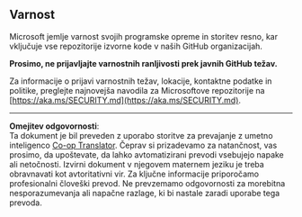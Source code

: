 <!--
CO_OP_TRANSLATOR_METADATA:
{
  "original_hash": "7229f7490ea61a04330b79651ac4d37e",
  "translation_date": "2025-09-10T05:54:56+00:00",
  "source_file": "SECURITY.md",
  "language_code": "sl"
}
-->
## Varnost

Microsoft jemlje varnost svojih programske opreme in storitev resno, kar vključuje vse repozitorije izvorne kode v naših GitHub organizacijah.

**Prosimo, ne prijavljajte varnostnih ranljivosti prek javnih GitHub težav.**

Za informacije o prijavi varnostnih težav, lokacije, kontaktne podatke in politike,
preglejte najnovejša navodila za Microsoftove repozitorije na
[https://aka.ms/SECURITY.md](https://aka.ms/SECURITY.md).

---

**Omejitev odgovornosti**:  
Ta dokument je bil preveden z uporabo storitve za prevajanje z umetno inteligenco [Co-op Translator](https://github.com/Azure/co-op-translator). Čeprav si prizadevamo za natančnost, vas prosimo, da upoštevate, da lahko avtomatizirani prevodi vsebujejo napake ali netočnosti. Izvirni dokument v njegovem maternem jeziku je treba obravnavati kot avtoritativni vir. Za ključne informacije priporočamo profesionalni človeški prevod. Ne prevzemamo odgovornosti za morebitna nesporazumevanja ali napačne razlage, ki bi nastale zaradi uporabe tega prevoda.